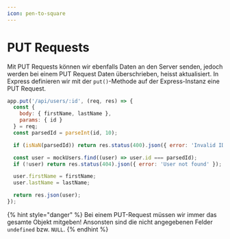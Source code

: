 ```yaml
---
icon: pen-to-square
---
```


# PUT Requests

Mit PUT Requests können wir ebenfalls Daten an den Server senden, jedoch werden bei einem PUT Request Daten überschrieben, heisst aktualisiert. In Express definieren wir mit der `put()`-Methode auf der Express-Instanz eine PUT Request.

```javascript
app.put('/api/users/:id', (req, res) => {
  const {
    body: { firstName, lastName },
    params: { id }
  } = req;
  const parsedId = parseInt(id, 10);

  if (isNaN(parsedId)) return res.status(400).json({ error: 'Invalid ID' });

  const user = mockUsers.find((user) => user.id === parsedId);
  if (!user) return res.status(404).json({ error: 'User not found' });

  user.firstName = firstName;
  user.lastName = lastName;

  return res.json(user);
});
```

{% hint style="danger" %}
Bei einem PUT-Request müssen wir immer das gesamte Objekt mitgeben! Ansonsten sind die nicht angegebenen Felder `undefined` bzw. `NULL`.
{% endhint %}

